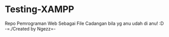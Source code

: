 # Testing-XAMPP
Repo Pemrograman Web
Sebagai File Cadangan bila yg anu udah di anu! :D
-=./Created by Ngezz=-
